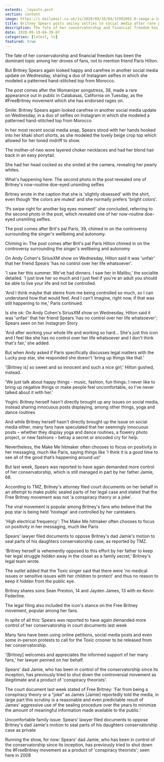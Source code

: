 ```yaml
---
extends: _layouts.post
section: content
image: https://i.dailymail.co.uk/1s/2020/09/10/04/32992002-0-image-a-143_1599706809965.jpg 
title: Britney Spears posts smiley selfies to social media after rare public appearance amid FreeBritney 
description: The fate of her conservatorship and financial freedom has been the dominant topic among her droves of fans, not to mention friend Paris Hilton. 
date: 2020-09-10-04-39-07 
categories: [latest, tv] 
featured: true 
--- 
```

The fate of her conservatorship and financial freedom has been the dominant topic among her droves of fans, not to mention friend Paris Hilton.

But Britney Spears again looked happy and carefree in another social media update on Wednesday, sharing a duo of Instagram selfies in which she modeled a patterned hand-stitched top from Morocco.

The post comes after the Womanizer songstress, 38, made a rare appearance out in public in Calabasas, California on Tuesday, as the #FreeBritney movement which she has endorsed rages on.

Smile: Britney Spears again looked carefree in another social media update on Wednesday, in a duo of selfies on Instagram in which she modeled a patterned hand-stitched top from Morocco

In her most recent social media snap, Spears stood with her hands hooked into her khaki short shorts, as she modeled the lovely beige crop top which allowed for her toned midriff to show. 

The mother-of-two wore layered choker necklaces and had her blond hair back in an easy ponytail.

She had her head cocked as she smiled at the camera, revealing her pearly whites. 

What's happening here: The second photo in the post revealed one of Britney's now-routine doe-eyed unsmiling selfies

Britney wrote in the caption that she is 'slightly obsessed' with the shirt, even though 'the colors are muted' and she normally prefers 'bright colors'. 

'Ps swipe right for another big eyes moment!' she concluded, referring to the second photo in the post, which revealed one of her now-routine doe-eyed unsmiling selfies.

The post comes after Brit's pal Paris, 39, chimed in on the controversy surrounding the singer's wellbeing and autonomy. 

Chiming in: The post comes after Brit's pal Paris Hilton chimed in on the controversy surrounding the singer's wellbeing and autonomy

On Andy Cohen's SiriusXM show on Wednesday, Hilton said it was 'unfair' that her friend Spears 'has no control over her life whatsoever'. 

'I saw her this summer. We've had dinners. I saw her in Malibu,' the socialite detailed. 'I just love her so much and I just feel if you're an adult you should be able to live your life and not be controlled.

'And I think maybe that stems from me being controlled so much, so I can understand how that would feel. And I can't imagine, right now, if that was still happening to me,' Paris continued.

Is she ok: On Andy Cohen's SiriusXM show on Wednesday, Hilton said it was 'unfair' that her friend Spears 'has no control over her life whatsoever'; Spears seen on her Instagram Story

'And after working your whole life and working so hard... She's just this icon and I feel like she has no control over her life whatsoever and I don't think that's fair,' she added.

But when Andy asked if Paris specifically discusses legal matters with the Lucky pop star, she responded she doesn't 'bring up things like that.'

'[Britney is] so sweet and so innocent and such a nice girl,' Hilton gushed, instead.

'We just talk about happy things - music, fashion, fun things. I never like to bring up negative things or make people feel uncomfortable, so I've never talked about it with her.'

Yogini: Britney herself hasn't directly brought up any issues on social media, instead sharing innocuous posts displaying, among other things, yoga and dance routines

And while Britney herself hasn't directly brought up the issue on social media either, many fans have speculated that her seemingly innocuous posts – whether they display yoga and dance routines, a flowery photo project, or new fashions – betray a secret or encoded cry for help.

Nevertheless, the Make Me hitmaker often chooses to focus on positivity in her messaging, much like Paris, saying things like 'I think it is a good time to see all of the good that’s happening around us!'

But last week, Spears was reported to have again demanded more control of her conservatorship, which is still managed in part by her father Jamie, 68.

According to TMZ, Britney's attorney filed court documents on her behalf in an attempt to make public sealed parts of her legal case and stated that the Free Britney movement was not 'a conspiracy theory or a joke'.

The viral movement is popular among Britney's fans who believe that the pop star is being held 'hostage' and controlled by her caretakers.

'High electrical frequency': The Make Me hitmaker often chooses to focus on positivity in her messaging, much like Paris

Spears' lawyer filed documents to oppose Britney's dad Jamie's motion to seal parts of his daughters conservatorship case, as reported by TMZ.

'Britney herself is vehemently opposed to this effort by her father to keep her legal struggle hidden away in the closet as a family secret,' Britney's legal team wrote.

The outlet added that the Toxic singer said that there were 'no medical issues or sensitive issues with her children to protect' and thus no reason to keep it hidden from the public eye.

Britney shares sons Sean Preston, 14 and Jayden James, 13 with ex Kevin Federline.

The legal filing also included the icon's stance on the Free Britney movement, popular among her fans.

In spite of all this: Spears was reported to have again demanded more control of her conservatorship in court documents last week

Many fans have been using online petitions, social media posts and even some in-person protests to call for the Toxic crooner to be released from her conservatorship.

'[Britney] welcomes and appreciates the informed support of her many fans,' her lawyer penned on her behalf.

Spears' dad Jamie, who has been in control of the conservatorship since its inception, has previously tried to shut down the controversial movement as illegitimate and a product of 'conspiracy theorists'.

The court document last week stated of Free Britney: 'Far from being a conspiracy theory or a "joke" as James [Jamie] reportedly told the media, in large part this scrutiny is a reasonable and even predictable result of James' aggressive use of the sealing procedure over the years to minimize the amount of meaningful information made available to the public.'

Uncomfortable family issue: Spears' lawyer filed documents to oppose Britney's dad Jamie's motion to seal parts of his daughters conservatorship case as private

Running the show, for now: Spears' dad Jamie, who has been in control of the conservatorship since its inception, has previously tried to shut down the #FreeBritney movement as a product of 'conspiracy theorists'; seen here in 2008

